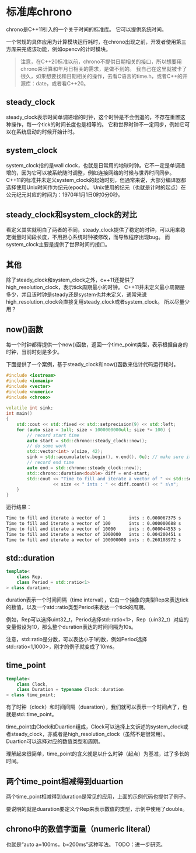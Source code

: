 # 标准库chrono

chrono是C++11引入的一个关于时间的标准库。
它可以提供系统时间。

一个常规的具体应用为计算模块运行耗时，在chrono出现之前，开发者使用第三方库来完成该功能，例如opencv的计时模块。

> 注意，在C++20标准以前，chrono不提供日期相关的接口，所以想要用chrono来计算和年月日相关的需求，是做不到的。
> 我自己在这里就被卡了很久，如果想要找和日期相关的操作，去看C语言的time.h，或者C++的开源库：date，或者看C++20。

## steady_clock

steady_clock表示时间单调递增的时钟，这个时钟是不会倒退的，不存在重置这种操作，每一个tick的时间长度也是相等的。
它和世界时钟不一定同步，例如它可以在系统启动的时候开始计时。

## system_clock

system_clock指的是wall clock，也就是日常用的地球时钟。它不一定是单调递增的，因为它可以被系统随时调整，例如连接网络的时候与世界时间同步。
C++11的标准并未定义system_clock的起始时刻，但通常来说，大部分编译器都选择使用Unix时间作为纪元(epoch)。
Unix使用的纪元（也就是计时的起点）在公元纪元对应的时间为：1970年1月1日0时0分0秒。

## steady_clock和system_clock的对比

看定义其实就明白了两者的不同，steady_clock提供了稳定的时钟，可以用来稳定衡量时间段长度，不用担心系统时钟被修改，而导致程序出现bug。
而system_clock主要是提供了世界时间的接口。

## 其他

除了steady_clock和system_clock之外，c++11还提供了high_resolution_clock，表示tick周期最小的时钟。
C++11并未定义最小周期是多少，并且该时钟是steady还是system也并未定义，通常来说high_resolution_clock会直接复用steady_clock或者system_clock。
所以尽量少用？

## now()函数
每一个时钟都得提供一个now()函数，返回一个time_point类型，表示根据自身的时钟，当前时刻是多少。

下面提供了一个案例，基于steady_clock和now()函数来估计代码运行耗时。

```cpp
#include <iostream>
#include <iomanip>
#include <vector>
#include <numeric>
#include <chrono>
 
volatile int sink;
int main()
{
    std::cout << std::fixed << std::setprecision(9) << std::left;
    for (auto size = 1ull; size < 1000000000ull; size *= 100) {
        // record start time
        auto start = std::chrono::steady_clock::now();
        // do some work
        std::vector<int> v(size, 42);
        sink = std::accumulate(v.begin(), v.end(), 0u); // make sure it's a side effect
        // record end time
        auto end = std::chrono::steady_clock::now();
        std::chrono::duration<double> diff = end-start;
        std::cout << "Time to fill and iterate a vector of " << std::setw(9)
                  << size << " ints : " << diff.count() << " s\n";
    }
}
```

运行结果：
```bash
Time to fill and iterate a vector of 1         ints : 0.000067375 s
Time to fill and iterate a vector of 100       ints : 0.000000688 s
Time to fill and iterate a vector of 10000     ints : 0.000044553 s
Time to fill and iterate a vector of 1000000   ints : 0.004200451 s
Time to fill and iterate a vector of 100000000 ints : 0.260108972 s
```


## std::duration

```cpp
template<
    class Rep,
    class Period = std::ratio<1>
> class duration;
```

duration表示一个时间间隔（time interval），它由一个抽象的类型Rep来表达tick的数值，以及一个std::ratio类型Period来表达一个tick的周期。

例如，Rep可以选择uint32_t，Period选择std::ratio<1>，Rep（uin32_t）对应的变量假设为10，那么整个duration表达的时间间隔为10s。

注意，std::ratio是分数，可以表达小于1的数，例如Period选择std::ratio<1,1000>，刚才的例子就变成了10ms。


## time_point

```cpp
template<
    class Clock,
    class Duration = typename Clock::duration
> class time_point;
```

有了时钟（clock）和时间间隔（duaration），我们就可以表示一个时间点了，也就是std::time_point。

time_point由Clock和Duartion组成，Clock可以选择上文诉述的system_clock或者steady_clock，亦或者是high_resolution_clock（虽然不是很常用）。
Duartion可以选择对应的数值类型和周期。

理解起来很简单，time_point的含义就是以什么时钟（起点）为基准，过了多长的时间。

## 两个time_point相减得到duartion

两个time_point相减得到duration是常见的应用，上面的示例代码也提供了例子。

要说明的就是duaration要定义个Rep来表示数值的类型，示例中使用了double。


## chrono中的数值字面量（numeric literal）

也就是“auto a=100ms，b=200ms”这种写法。
TODO：进一步研究。